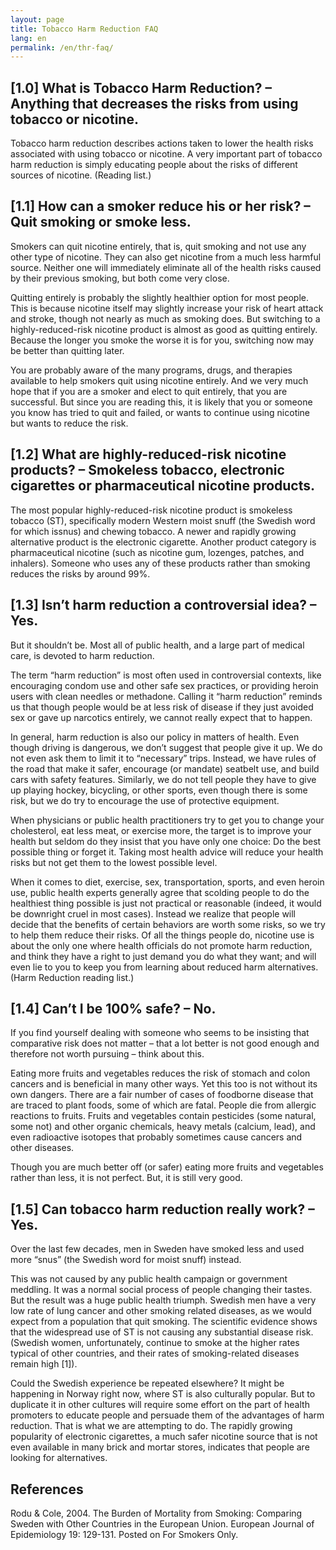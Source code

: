 ```yaml
---
layout: page
title: Tobacco Harm Reduction FAQ
lang: en
permalink: /en/thr-faq/
---
```


## [1.0] What is Tobacco Harm Reduction? – Anything that decreases the risks from using tobacco or nicotine.

Tobacco harm reduction describes actions taken to lower the health risks associated with using tobacco or nicotine. A very important part of tobacco harm reduction is simply educating people about the risks of different sources of nicotine. (Reading list.)


## [1.1] How can a smoker reduce his or her risk? – Quit smoking or smoke less.

Smokers can quit nicotine entirely, that is, quit smoking and not use any other type of nicotine. They can also get nicotine from a much less harmful source. Neither one will immediately eliminate all of the health risks caused by their previous smoking, but both come very close.

Quitting entirely is probably the slightly healthier option for most people. This is because nicotine itself may slightly increase your risk of heart attack and stroke, though not nearly as much as smoking does. But switching to a highly-reduced-risk nicotine product is almost as good as quitting entirely. Because the longer you smoke the worse it is for you, switching now may be better than quitting later.

You are probably aware of the many programs, drugs, and therapies available to help smokers quit using nicotine entirely. And we very much hope that if you are a smoker and elect to quit entirely, that you are successful. But since you are reading this, it is likely that you or someone you know has tried to quit and failed, or wants to continue using nicotine but wants to reduce the risk.


## [1.2] What are highly-reduced-risk nicotine products? – Smokeless tobacco, electronic cigarettes or pharmaceutical nicotine products.

The most popular highly-reduced-risk nicotine product is smokeless tobacco (ST), specifically modern Western moist snuff (the Swedish word for which issnus) and chewing tobacco. A newer and rapidly growing alternative product is the electronic cigarette. Another product category is pharmaceutical nicotine (such as nicotine gum, lozenges, patches, and inhalers). Someone who uses any of these products rather than smoking reduces the risks by around 99%.


## [1.3] Isn’t harm reduction a controversial idea? – Yes.

But it shouldn’t be. Most all of public health, and a large part of medical care, is devoted to harm reduction.

The term “harm reduction” is most often used in controversial contexts, like encouraging condom use and other safe sex practices, or providing heroin users with clean needles or methadone. Calling it “harm reduction” reminds us that though people would be at less risk of disease if they just avoided sex or gave up narcotics entirely, we cannot really expect that to happen.

In general, harm reduction is also our policy in matters of health. Even though driving is dangerous, we don’t suggest that people give it up. We do not even ask them to limit it to “necessary” trips. Instead, we have rules of the road that make it safer, encourage (or mandate) seatbelt use, and build cars with safety features. Similarly, we do not tell people they have to give up playing hockey, bicycling, or other sports, even though there is some risk, but we do try to encourage the use of protective equipment.

When physicians or public health practitioners try to get you to change your cholesterol, eat less meat, or exercise more, the target is to improve your health but seldom do they insist that you have only one choice: Do the best possible thing or forget it. Taking most health advice will reduce your health risks but not get them to the lowest possible level.

When it comes to diet, exercise, sex, transportation, sports, and even heroin use, public health experts generally agree that scolding people to do the healthiest thing possible is just not practical or reasonable (indeed, it would be downright cruel in most cases). Instead we realize that people will decide that the benefits of certain behaviors are worth some risks, so we try to help them reduce their risks. Of all the things people do, nicotine use is about the only one where health officials do not promote harm reduction, and think they have a right to just demand you do what they want; and will even lie to you to keep you from learning about reduced harm alternatives. (Harm Reduction reading list.)


## [1.4] Can’t I be 100% safe? – No.

If you find yourself dealing with someone who seems to be insisting that comparative risk does not matter – that a lot better is not good enough and therefore not worth pursuing – think about this.

Eating more fruits and vegetables reduces the risk of stomach and colon cancers and is beneficial in many other ways. Yet this too is not without its own dangers. There are a fair number of cases of foodborne disease that are traced to plant foods, some of which are fatal. People die from allergic reactions to fruits. Fruits and vegetables contain pesticides (some natural, some not) and other organic chemicals, heavy metals (calcium, lead), and even radioactive isotopes that probably sometimes cause cancers and other diseases.

Though you are much better off (or safer) eating more fruits and vegetables rather than less, it is not perfect. But, it is still very good.


## [1.5] Can tobacco harm reduction really work? – Yes.

Over the last few decades, men in Sweden have smoked less and used more “snus” (the Swedish word for moist snuff) instead.

This was not caused by any public health campaign or government meddling. It was a normal social process of people changing their tastes. But the result was a huge public health triumph. Swedish men have a very low rate of lung cancer and other smoking related diseases, as we would expect from a population that quit smoking. The scientific evidence shows that the widespread use of ST is not causing any substantial disease risk. (Swedish women, unfortunately, continue to smoke at the higher rates typical of other countries, and their rates of smoking-related diseases remain high [1]).

Could the Swedish experience be repeated elsewhere? It might be happening in Norway right now, where ST is also culturally popular. But to duplicate it in other cultures will require some effort on the part of health promoters to educate people and persuade them of the advantages of harm reduction. That is what we are attempting to do.
The rapidly growing popularity of electronic cigarettes, a much safer nicotine source that is not even available in many brick and mortar stores, indicates that people are looking for alternatives.


## References

Rodu & Cole, 2004. The Burden of Mortality from Smoking: Comparing Sweden with Other Countries in the European Union. European Journal of Epidemiology 19: 129-131. Posted on For Smokers Only.
